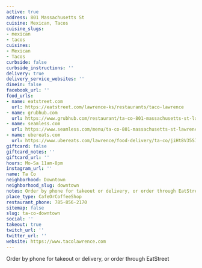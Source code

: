 ```yaml
---
active: true
address: 801 Massachusetts St
cuisine: Mexican, Tacos
cuisine_slugs:
- mexican
- tacos
cuisines:
- Mexican
- Tacos
curbside: false
curbside_instructions: ''
delivery: true
delivery_service_websites: ''
dinein: false
facebook_url: ''
food_urls:
- name: eatstreet.com
  url: https://eatstreet.com/lawrence-ks/restaurants/taco-lawrence
- name: grubhub.com
  url: https://www.grubhub.com/restaurant/ta-co-801-massachusetts-st-lawrence/2032879?utm_source=google&utm_medium=cpc&utm_campaign=Lawrence%2C%2BKS%2B%7C%2BAll%2B%7C%2BFood%2B%2B%2BHood&utm_term=%2Blawrence%20%2Bdelivery&efkwid=52998677246&gclsrc=aw.ds&=undefined&gclid=EAIaIQobChMI1OD48q226AIVAuiGCh1n-ADVEAAYASAAEgLNXPD_BwE
- name: seamless.com
  url: https://www.seamless.com/menu/ta-co-801-massachusetts-st-lawrence/2032879
- name: ubereats.com
  url: https://www.ubereats.com/lawrence/food-delivery/ta-co/jiHt8V35S7C4pw0etdLRwg
giftcard: false
giftcard_notes: ''
giftcard_url: ''
hours: Mo-Sa 11am-8pm
instagram_url: ''
name: Ta Co
neighborhood: Downtown
neighborhood_slug: downtown
notes: Order by phone for takeout or delivery, or order through EatStreet
place_type: CafeOrCoffeeShop
restaurant_phone: 785-856-2170
sitemap: false
slug: ta-co-downtown
social: ''
takeout: true
twitch_url: ''
twitter_url: ''
website: https://www.tacolawrence.com
---
```


Order by phone for takeout or delivery, or order through EatStreet